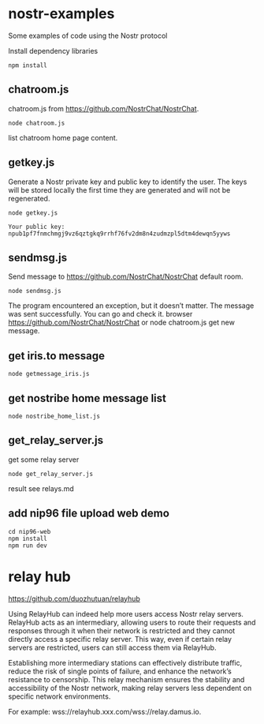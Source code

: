 # nostr-examples
Some examples of code using the Nostr protocol

Install dependency libraries
```
npm install
```

## chatroom.js
chatroom.js from https://github.com/NostrChat/NostrChat.
```
node chatroom.js
```

list chatroom home page content.

## getkey.js
Generate a Nostr private key and public key to identify the user. The keys will be stored locally the first time they are generated and will not be regenerated.
```
node getkey.js
``` 

```
Your public key: npub1pf7fnmchmgj9vz6qztgkq9rrhf76fv2dm8n4zudmzpl5dtm4dewqn5yyws
```

## sendmsg.js
Send message to https://github.com/NostrChat/NostrChat default room.
```
node sendmsg.js
```

The program encountered an exception, but it doesn’t matter. The message was sent successfully. You can go and check it.
browser https://github.com/NostrChat/NostrChat or node chatroom.js get new message.

## get iris.to message 
```
node getmessage_iris.js
```
## get nostribe home message list
```
node nostribe_home_list.js
```
## get_relay_server.js
get some relay server
```
node get_relay_server.js
``` 
result see relays.md

## add nip96 file upload web demo
```
cd nip96-web
npm install
npm run dev
```

# relay hub
https://github.com/duozhutuan/relayhub

Using RelayHub can indeed help more users access Nostr relay servers. RelayHub acts as an intermediary, allowing users to route their requests and responses through it when their network is restricted and they cannot directly access a specific relay server. This way, even if certain relay servers are restricted, users can still access them via RelayHub.

Establishing more intermediary stations can effectively distribute traffic, reduce the risk of single points of failure, and enhance the network’s resistance to censorship. This relay mechanism ensures the stability and accessibility of the Nostr network, making relay servers less dependent on specific network environments.

For example: wss://relayhub.xxx.com/wss://relay.damus.io.


